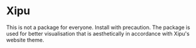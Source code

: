 # Xipu
This is not a package for everyone. Install with precaution. The package is used for better visualisation that is aesthetically in accordance with Xipu's website theme.
